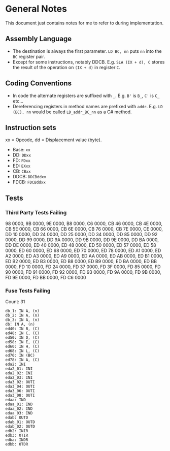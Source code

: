 ﻿# General Notes

This document just contains notes for me to refer to during implementation.

## Assembly Language

- The destination is always the first parameter. `LD BC, nn` puts `nn` into the `BC` register pair.
- Except for some instructions, notably DDCB. E.g. `SLA (IX + d), C` stores the result of the operation on `(IX + d)` in register `C`.

## Coding Conventions

- In code the alternate registers are suffixed with `_`. E.g. `B'` is `B_`, `C'` is `C_` etc...
- Dereferencing registers in method names are prefixed with `addr`. E.g. `LD (BC), nn` would be called `LD_addr_BC_nn` as a C# method.

## Instruction sets

xx = Opcode, dd = Displacement value (byte).

- Base: `xx`
- DD: `DDxx`
- FD: `FDxx`
- ED: `EXxx`
- CB: `CBxx`
- DDCB: `DDCBddxx`
- FDCB: `FDCBddxx`

## Tests

### Third Party Tests Failing

98 0000, 9B 0000, 9E 0000, B8 0000, C6 0000, CB 46 0000, CB 4E 0000, CB 5E 0000, CB 66 0000, CB 6E 0000, CB 76 0000, CB 7E 0000, CE 0000, DD 10 0000, DD 24 0000, DD 25 0000, DD 34 0000, DD 85 0000, DD 92 0000, DD 99 0000, DD 9A 0000, DD 9B 0000, DD 9E 0000, DD BA 0000, DD DE 0000, ED 40 0000, ED 48 0000, ED 50 0000, ED 57 0000, ED 58 0000, ED 60 0000, ED 68 0000, ED 70 0000, ED 78 0000, ED A1 0000, ED A2 0000, ED A3 0000, ED A9 0000, ED AA 0000, ED AB 0000, ED B1 0000, ED B2 0000, ED B3 0000, ED B8 0000, ED B9 0000, ED BA 0000, ED BB 0000, FD 10 0000, FD 24 0000, FD 37 0000, FD 3F 0000, FD 85 0000, FD 90 0000, FD 91 0000, FD 92 0000, FD 93 0000, FD 9A 0000, FD 9B 0000, FD 9E 0000, FD BB 0000, FD C6 0000

### Fuse Tests Failing

Count: 31

```
db_1: IN A, (n)
db_2: IN A, (n)
db_3: IN A, (n)
db: IN A, (n)
ed40: IN B, (C)
ed48: IN C, (C)
ed50: IN D, (C)
ed58: IN E, (C)
ed60: IN H, (C)
ed68: IN L, (C)
ed70: IN (BC)
ed78: IN A, (C)
eda2: INI
eda2_01: INI
eda2_02: INI
eda2_03: INI
eda3_02: OUTI
eda3_04: OUTI
eda3_06: OUTI
eda3_08: OUTI
edaa: IND
edaa_01: IND
edaa_02: IND
edaa_03: IND
edab: OUTD
edab_01: OUTD
edab_02: OUTD
edb2: INIR
edb3: OTIR
edba: INDR
edbb: OTDR
```